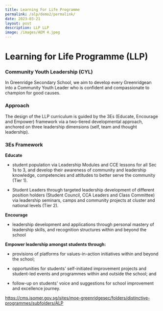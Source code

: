 ```yaml
---
title: Learning For Life Programme
permalink: /alp/demo2/permalink/
date: 2023-03-21
layout: post
description: LLP LLP
image: /images/AEM 4.jpeg
---
```


# **Learning for Life Programme (LLP)**

### Community Youth Leadership (CYL)

In Greenridge Secondary School, we aim to develop every Greenridgean into a Community Youth Leader who is confident and compassionate to champion for good causes.

### Approach

The design of the LLP curriculum is guided by the 3Es (Educate, Encourage and Empower) framework via a two-tiered developmental approach, anchored on three leadership dimensions (self, team and thought leadership).

### 3Es Framework

**Educate** 

*   student population via Leadership Modules and CCE lessons for all Sec 1s to 3, and develop their awareness of community and leadership knowledge, competencies and attitudes to better serve the community (Tier 1).
    
*   Student Leaders through targeted leadership development of different position holders (Student Council, CCA Leaders and Class Committee) via leadership seminars, camps and community projects at cluster and national levels (Tier 2). 
    
**Encourage**

*   leadership development and applications through personal mastery of leadership skills, and recognition structures within and beyond the school
    

**Empower leadership amongst students through:**

*   provisions of platforms for values-in-action initiatives within and beyond the school;
    
*   opportunities for students' self-initiated improvement projects and student-led events and programmes within and outside the school; and
    
*   follow-up on students' voice and suggestions for school improvement and excellence journey.

https://cms.isomer.gov.sg/sites/moe-greenridgesec/folders/distinctive-programmes/subfolders/ALP